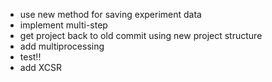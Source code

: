 * use new method for saving experiment data
* implement multi-step
* get project back to old commit using new project structure
* add multiprocessing
* test!! 
* add XCSR
